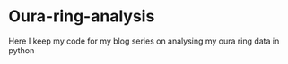# Oura-ring-analysis
Here I keep my code for my blog series on analysing my oura ring data in python
